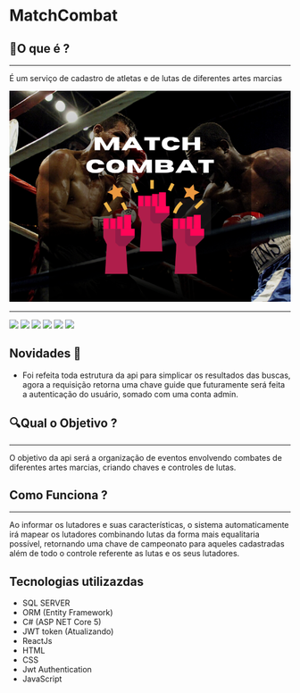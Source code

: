 # MatchCombat 
## 🥊O que é ?
---
É um serviço de cadastro de atletas e de lutas de diferentes artes 
marcias

![alt text](./Front/Assets/match%20combat.png)

---
  <div> 
  <a href="https://www.youtube.com/user/cursosemvideo" target="_blank"><img src="https://img.shields.io/badge/YouTube-FF0000?style=for-the-badge&logo=youtube&logoColor=white" target="_blank"></a>
  <a href="https://instagram.com/lluasalvestr" target="_blank"><img src="https://img.shields.io/badge/-Instagram-%23E4405F?style=for-the-badge&logo=instagram&logoColor=white" target="_blank"></a>
  <a href = "mailto:lucasryanalves@gmail.com"><img src="https://img.shields.io/badge/-Gmail-%23333?style=for-the-badge&logo=gmail&logoColor=white" target="_blank"></a>
  <a href="https://www.linkedin.com/in/lucasryanalves/" target="_blank"><img src="https://img.shields.io/badge/-LinkedIn-%230077B5?style=for-the-badge&logo=linkedin&logoColor=white" target="_blank"></a>
  <a href="https://www.twitch.tv/calivem" target="_blank"><img src="https://img.shields.io/badge/Twitch-9146FF?style=for-the-badge&logo=twitch&logoColor=white" target="_blank"></a>
 <img src="https://img.shields.io/github/watchers/Ryanlucass/MoviesApi?style=social" target="-blank">
</div>

## Novidades 📰
 - Foi refeita toda estrutura da api para simplicar os resultados das buscas, agora a requisição retorna uma chave guide que futuramente será feita a autenticação do usuário, somado com uma conta admin.

 
 
## 🔍Qual o Objetivo ?
---
O objetivo da api será a organização de eventos envolvendo combates de diferentes artes marcias, criando chaves e controles de lutas. 

## Como Funciona ?
---
Ao informar os lutadores e suas características, o sistema automaticamente irá mapear os lutadores combinando lutas da forma mais equalitaria possível, retornando uma chave de campeonato para aqueles cadastradas além de todo o controle referente as lutas e os seus lutadores.

 ## Tecnologias utilizazdas 

- SQL SERVER
- ORM (Entity Framework)
- C# (ASP NET Core 5)
- JWT token (Atualizando)
- ReactJs
- HTML 
- CSS 
- Jwt Authentication
- JavaScript
